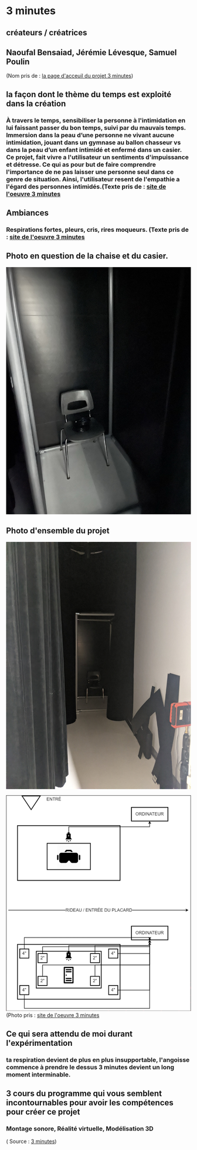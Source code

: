 # 3 minutes #

## créateurs / créatrices ##
## Naoufal Bensaiad, Jérémie Lévesque, Samuel Poulin ##
(Nom pris de : [la page d'acceuil du projet 3 minutes](https://tim-montmorency.com/2022/projets/3-minutes/docs/web/index.html))

## la façon dont le thème du temps est exploité dans la création ##
### À travers le temps, sensibiliser la personne à l'intimidation en lui faissant passer du bon temps, suivi par du mauvais temps. Immersion dans la peau d’une personne ne vivant aucune intimidation, jouant dans un gymnase au ballon chasseur vs dans la peau d’un enfant intimidé et enfermé dans un casier. Ce projet, fait vivre a l'utilisateur un sentiments d'impuissance et détresse. Ce qui as pour but de faire comprendre l'importance de ne pas laisser une personne seul dans ce genre de situation. Ainsi, l'utilisateur resent de l'empathie a l'égard des personnes intimidés.(Texte pris de : [site de l'oeuvre 3 minutes](https://tim-montmorency.com/2022/projets/3-minutes/docs/web/preproduction.html#Planification-technique-(devis-technique)) ###

## Ambiances ##
### Respirations fortes, pleurs, cris, rires moqueurs. (Texte pris de : [site de l'oeuvre 3 minutes](https://tim-montmorency.com/2022/projets/3-minutes/docs/web/preproduction.html#Planification-technique-(devis-technique)) ###

## Photo en question de la chaise et du casier.
![Photo](photo/3minutes_casier.JPEG)

## Photo d'ensemble du projet  
![Photo](photo/casier.jpeg)

![Photo](photo/plantation_3minutes.png)
(Photo pris : [site de l'oeuvre 3 minutes](https://tim-montmorency.com/2022/projets/3-minutes/docs/web/preproduction.html#Planification-de-la-production-(budget-et-%C3%A9tapes-de-r%C3%A9alisation))

## Ce qui sera attendu de moi durant l'expérimentation ##
###  ta respiration devient de plus en plus insupportable, l'angoisse commence à prendre le dessus 3 minutes devient un long moment interminable. ###

## 3 cours du programme qui vous semblent incontournables pour avoir les compétences pour créer ce projet ##
### Montage sonore, Réalité virtuelle, Modélisation 3D ###

( Source : [3 minutes](https://tim-montmorency.com/2022/projets/3-minutes/docs/web/index.html))
